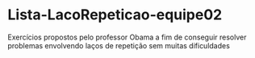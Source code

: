# Lista-LacoRepeticao-equipe02
Exercícios propostos pelo professor Obama a fim de conseguir resolver problemas envolvendo laços de repetição sem muitas dificuldades
